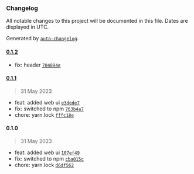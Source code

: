 ### Changelog

All notable changes to this project will be documented in this file. Dates are displayed in UTC.

Generated by [`auto-changelog`](https://github.com/CookPete/auto-changelog).

#### [0.1.2](https://github.com/gokceno/nvoice.me/compare/0.1.1...0.1.2)

- fix: header [`704894e`](https://github.com/gokceno/nvoice.me/commit/704894e4cfb980368f31e0a2d2568b17bb909223)

#### [0.1.1](https://github.com/gokceno/nvoice.me/compare/0.1.0...0.1.1)

> 31 May 2023

- feat: added web ui [`e3dede7`](https://github.com/gokceno/nvoice.me/commit/e3dede72b43b1e52436ee01214087e14164bf168)
- fix: switched to npm [`763b4a7`](https://github.com/gokceno/nvoice.me/commit/763b4a713324cc6f193355c6b328dc563ac63994)
- chore: yarn.lock [`fffc18e`](https://github.com/gokceno/nvoice.me/commit/fffc18eedeec5ebb87b458f088d94ffc4673f9a8)

#### 0.1.0

> 31 May 2023

- feat: added web ui [`107ef49`](https://github.com/gokceno/nvoice.me/commit/107ef49511608153b726cf099b9c39d5ffcc4746)
- fix: switched to npm [`cba015c`](https://github.com/gokceno/nvoice.me/commit/cba015ce1c6bfa01765c379202711b250a5f5f19)
- chore: yarn.lock [`d6df562`](https://github.com/gokceno/nvoice.me/commit/d6df56238251f437a4cb56af13b0364fa328b674)
